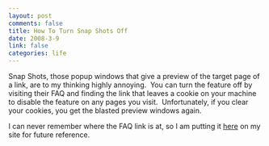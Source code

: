 ```yaml
--- 
layout: post
comments: false
title: How To Turn Snap Shots Off
date: 2008-3-9
link: false
categories: life
---
```

Snap Shots, those popup windows that give a preview of the target page of a link, are to my thinking highly annoying.  You can turn the feature off by visiting their FAQ and finding the link that leaves a cookie on your machine to disable the feature on any pages you visit.  Unfortunately, if you clear your cookies, you get the blasted preview windows again.

I can never remember where the FAQ link is at, so I am putting it <a href="http://real.snap.com/snapshots_faq.php" title="How to Turn the Bloody Thing Off">here</a> on my site for future reference.
